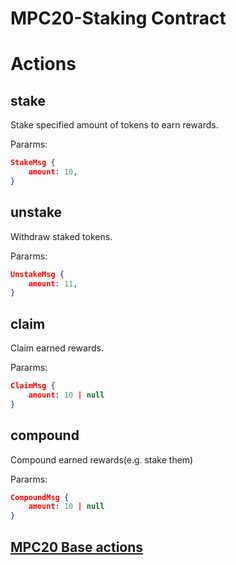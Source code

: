 # MPC20-Staking Contract

# Actions

## stake
Stake specified amount of tokens to earn rewards.

Pararms: 
```json
StakeMsg {
    amount: 10,
}
```

## unstake
Withdraw staked tokens.

Pararms: 
```json
UnstakeMsg {
    amount: 11,
}
```

## claim
Claim earned rewards.

Pararms: 
```json
ClaimMsg {
    amount: 10 | null
}
```

## compound
Compound earned rewards(e.g. stake them)

Pararms: 
```json
CompoundMsg {
    amount: 10 | null
}
```

## [MPC20 Base actions](https://github.com/partisiablockchainapplications/CoreContracts/blob/master/contracts/mpc20/README.md)